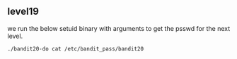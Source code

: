 ## **level19**

we run the below setuid binary with arguments to get the psswd for the next level.

`./bandit20-do cat /etc/bandit_pass/bandit20`
